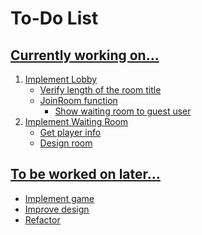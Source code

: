 # To-Do List

## <u>Currently working on...
1. Implement Lobby
    - Verify length of the room title
    - JoinRoom function
        - Show waiting room to guest user
2. Implement Waiting Room
    - Get player info
    - Design room

## <u>To be worked on later...
- Implement game
- Improve design
- Refactor